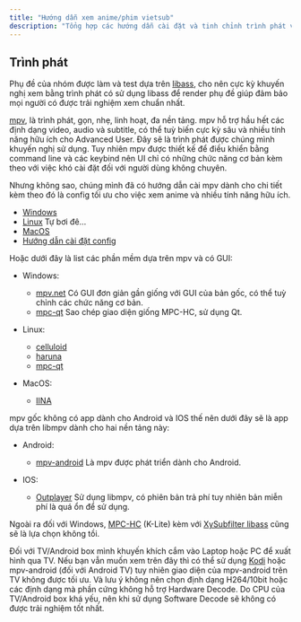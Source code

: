```yaml
---
title: "Hướng dẫn xem anime/phim vietsub"
description: "Tổng hợp các hướng dẫn cài đặt và tinh chỉnh trình phát video để có trải nghiệm xem anime tốt nhất với phụ đề của GSGA."
---
```


## Trình phát
Phụ đề của nhóm được làm và test dựa trên [libass](https://github.com/libass/libass), cho nên cực kỳ khuyến nghị xem bằng trình phát có sử dụng libass để render phụ đề giúp đảm bảo mọi người có được trải nghiệm xem chuẩn nhất. 

[mpv](https://mpv.io/), là trình phát, gọn, nhẹ, linh hoạt, đa nền tảng. mpv hỗ trợ hầu hết các định dạng video, audio và subtitle, có thể tuỳ biến cực kỳ sâu và nhiều tính năng hữu ích cho Advanced User. Đây sẽ là trình phát được chúng mình khuyến nghị sử dụng. Tuy nhiên mpv được thiết kế để điều khiển bằng command line và các keybind nên UI chỉ có những chức năng cơ bản kèm theo với việc khó cài đặt đối với người dùng không chuyên.

Nhưng không sao, chúng mình đã có hướng dẫn cài mpv dành cho chi tiết kèm theo đó là config tối ưu cho việc xem anime và nhiều tính năng hữu ích.
- [Windows](/guides/mpv-windows)
- [Linux]() Tự bơi đê...
- [MacOS](/guides/mpv-mac)
- [Hướng dẫn cài đặt config](/guides/mpv-config)

Hoặc dưới đây là list các phần mềm dựa trên mpv và có GUI:

- Windows:
  - [mpv.net](https://github.com/mpvnet-player/mpv.net) Có GUI đơn giản gần giống với GUI của bản gốc, có thể tuỳ chỉnh các chức năng cơ bản.
  - [mpc-qt](https://github.com/mpc-qt/mpc-qt) Sao chép giao diện giống MPC-HC, sử dụng Qt.

- Linux:
  - [celluloid](https://github.com/celluloid-player/celluloid)
  - [haruna](https://invent.kde.org/multimedia/haruna)
  - [mpc-qt](https://github.com/mpc-qt/mpc-qt)

- MacOS:
  - [IINA](https://iina.io/)

mpv gốc không có app dành cho Android và IOS thế nên dưới đây sẽ là app dựa trên libmpv dành cho hai nền tảng này:

- Android:
  - [mpv-android](https://github.com/mpv-android/mpv-android) Là mpv được phát triển dành cho Android.

- IOS:
  - [Outplayer](https://outplayer.app/) Sử dụng libmpv, có phiên bản trả phí tuy nhiên bản miễn phí là quá ổn để sử dụng.

Ngoài ra đối với Windows, [MPC-HC](https://codecguide.com/download_k-lite_codec_pack_mega.htm) (K-Lite) kèm với [XySubfilter libass](https://github.com/Masaiki/xy-VSFilter) cũng sẽ là lựa chọn không tồi.

Đối với TV/Android box mình khuyến khích cắm vào Laptop hoặc PC để xuất hình qua TV. Nếu bạn vẫn muốn xem trên đây thì có thể sử dụng [Kodi](https://kodi.tv/) hoặc mpv-android (đối với Android TV) tuy nhiên giao diện của mpv-android trên TV không được tối ưu. Và lưu ý không nên chọn định dạng H264/10bit hoặc các định dạng mà phần cứng không hỗ trợ Hardware Decode. Do CPU của TV/Android box khá yếu, nên khi sử dụng Software Decode sẽ không có được trải nghiệm tốt nhất.
